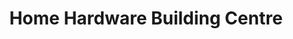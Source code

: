 ---
title: "Home Hardware Building Centre"
url: /neguac/home-hardware-building-centre/
shop: Baumarkt
---